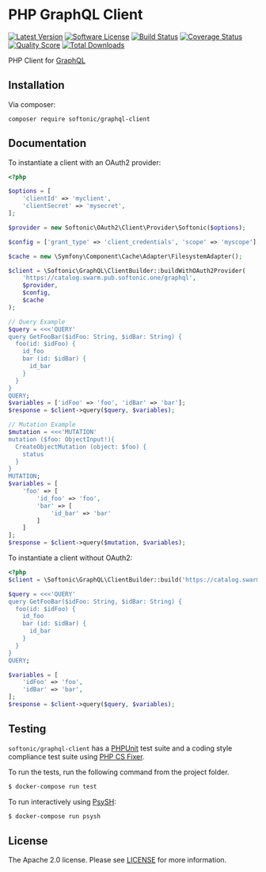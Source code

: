PHP GraphQL Client
=====

[![Latest Version](https://img.shields.io/github/release/softonic/graphql-client.svg?style=flat-square)](https://github.com/softonic/graphql-client/releases)
[![Software License](https://img.shields.io/badge/license-Apache%202.0-blue.svg?style=flat-square)](LICENSE.md)
[![Build Status](https://img.shields.io/travis/softonic/graphql-client/master.svg?style=flat-square)](https://travis-ci.org/softonic/graphql-client)
[![Coverage Status](https://img.shields.io/scrutinizer/coverage/g/softonic/graphql-client.svg?style=flat-square)](https://scrutinizer-ci.com/g/softonic/graphql-client/code-structure)
[![Quality Score](https://img.shields.io/scrutinizer/g/softonic/graphql-client.svg?style=flat-square)](https://scrutinizer-ci.com/g/softonic/graphql-client)
[![Total Downloads](https://img.shields.io/packagist/dt/softonic/graphql-client.svg?style=flat-square)](https://packagist.org/packages/softonic/graphql-client)

PHP Client for [GraphQL](http://graphql.org/)

Installation
-------

Via composer:
```
composer require softonic/graphql-client
```

Documentation
-------

To instantiate a client with an OAuth2 provider:

``` php
<?php

$options = [
    'clientId' => 'myclient',
    'clientSecret' => 'mysecret',
];

$provider = new Softonic\OAuth2\Client\Provider\Softonic($options);

$config = ['grant_type' => 'client_credentials', 'scope' => 'myscope'];

$cache = new \Symfony\Component\Cache\Adapter\FilesystemAdapter();

$client = \Softonic\GraphQL\ClientBuilder::buildWithOAuth2Provider(
    'https://catalog.swarm.pub.softonic.one/graphql',
    $provider,
    $config,
    $cache
);

// Query Example
$query = <<<'QUERY'
query GetFooBar($idFoo: String, $idBar: String) {
  foo(id: $idFoo) {
    id_foo
    bar (id: $idBar) {
      id_bar
    }
  }
}
QUERY;
$variables = ['idFoo' => 'foo', 'idBar' => 'bar'];
$response = $client->query($query, $variables);

// Mutation Example
$mutation = <<<'MUTATION'
mutation ($foo: ObjectInput!){
  CreateObjectMutation (object: $foo) {
    status
  }
}
MUTATION;
$variables = [
    'foo' => [
        'id_foo' => 'foo', 
        'bar' => [
            'id_bar' => 'bar'
        ]
    ]
];
$response = $client->query($mutation, $variables);
```

To instantiate a client without OAuth2:

``` php
<?php
$client = \Softonic\GraphQL\ClientBuilder::build('https://catalog.swarm.pub.softonic.one/graphql');

$query = <<<'QUERY'
query GetFooBar($idFoo: String, $idBar: String) {
  foo(id: $idFoo) {
    id_foo
    bar (id: $idBar) {
      id_bar
    }
  }
}
QUERY;

$variables = [
    'idFoo' => 'foo',
    'idBar' => 'bar',
];
$response = $client->query($query, $variables);
```

Testing
-------

`softonic/graphql-client` has a [PHPUnit](https://phpunit.de) test suite and a coding style compliance test suite using [PHP CS Fixer](http://cs.sensiolabs.org/).

To run the tests, run the following command from the project folder.

``` bash
$ docker-compose run test
```

To run interactively using [PsySH](http://psysh.org/):
``` bash
$ docker-compose run psysh
```

License
-------

The Apache 2.0 license. Please see [LICENSE](LICENSE) for more information.

[PSR-2]: http://www.php-fig.org/psr/psr-2/
[PSR-4]: http://www.php-fig.org/psr/psr-4/
